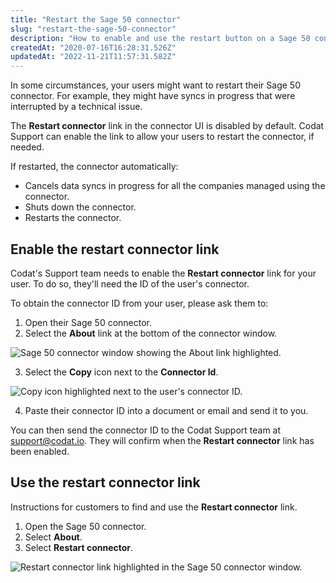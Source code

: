 ```yaml
---
title: "Restart the Sage 50 connector"
slug: "restart-the-sage-50-connector"
description: "How to enable and use the restart button on a Sage 50 connector."
createdAt: "2020-07-16T16:28:31.526Z"
updatedAt: "2022-11-21T11:57:31.582Z"
---
```


In some circumstances, your users might want to restart their Sage 50 connector. For example, they might have syncs in progress that were interrupted by a technical issue.

The **Restart connector** link in the connector UI is disabled by default. Codat Support can enable the link to allow your users to restart the connector, if needed.

If restarted, the connector automatically:

- Cancels data syncs in progress for all the companies managed using the connector.
- Shuts down the connector.
- Restarts the connector.

## Enable the restart connector link

Codat's Support team needs to enable the **Restart connector** link for your user. To do so, they'll need the ID of the user's connector.

To obtain the connector ID from your user, please ask them to:

1. Open their Sage 50 connector.
2. Select the **About** link at the bottom of the connector window.

<img
  src="/img/old/4bb57a8-5f001da-Restart_connector_-_About_button-no-uat.jpg"
  alt="Sage 50 connector window showing the About link highlighted."
/>

3. Select the **Copy** icon next to the **Connector Id**.

<img
  src="/img/old/5caa5e0-Restart_connector_-_Copy_button.jpg"
  alt="Copy icon highlighted next to the user's connector ID."
/>

4. Paste their connector ID into a document or email and send it to you.

You can then send the connector ID to the Codat Support team at [support@codat.io](mailto:support@codat.io). They will confirm when the **Restart connector** link has been enabled.

## Use the restart connector link

Instructions for customers to find and use the **Restart connector** link.

1. Open the Sage 50 connector.
2. Select **About**.
3. Select **Restart connector**.

<img
  src="/img/old/6278100-Restart_connector_-_restart_connector_button.jpg"
  alt="Restart connector link highlighted in the Sage 50 connector window."
/>
